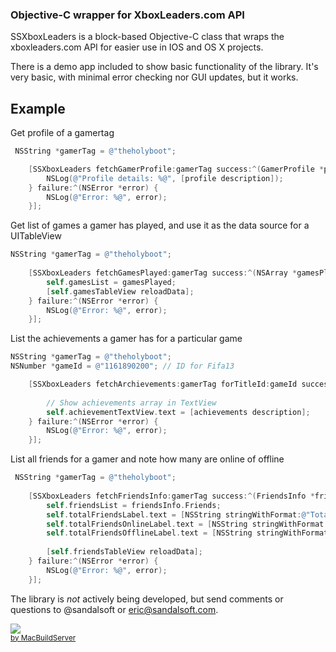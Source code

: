 ### Objective-C wrapper for XboxLeaders.com API

SSXboxLeaders is a block-based Objective-C class that wraps the xboxleaders.com API for easier use in IOS and OS X projects.

There is a demo app included to show basic functionality of the library.  It's very basic, with minimal error checking nor GUI updates, but it works.

## Example
Get profile of a gamertag

``` objective-c
 NSString *gamerTag = @"theholyboot";

    [SSXboxLeaders fetchGamerProfile:gamerTag success:^(GamerProfile *profile) {
        NSLog(@"Profile details: %@", [profile description]);
    } failure:^(NSError *error) {
        NSLog(@"Error: %@", error);
    }];
```

Get list of games a gamer has played, and use it as the data source for a UITableView

```  objective-c
NSString *gamerTag = @"theholyboot";
    
    [SSXboxLeaders fetchGamesPlayed:gamerTag success:^(NSArray *gamesPlayed) {
        self.gamesList = gamesPlayed;
        [self.gamesTableView reloadData];
    } failure:^(NSError *error) {
        NSLog(@"Error: %@", error);
    }];
```

List the achievements a gamer has for a particular game

```  objective-c
NSString *gamerTag = @"theholyboot";
NSNumber *gameId = @"1161890200"; // ID for Fifa13

	[SSXboxLeaders fetchArchievements:gamerTag forTitleId:gameId success:^(NSArray *achievements) {
        
        // Show achievements array in TextView
        self.achievementTextView.text = [achievements description];
    } failure:^(NSError *error) {
        NSLog(@"Error: %@", error);
    }];
```

List all friends for a gamer and note how many are online of offline

``` objective-c
 NSString *gamerTag = @"theholyboot";
    
    [SSXboxLeaders fetchFriendsInfo:gamerTag success:^(FriendsInfo *friendsInfo) {
        self.friendsList = friendsInfo.Friends;
        self.totalFriendsLabel.text = [NSString stringWithFormat:@"Total Friends: %@",[friendsInfo.TotalFriends stringValue]];
        self.totalFriendsOnlineLabel.text = [NSString stringWithFormat:@"Total Online Friends: %@",[friendsInfo.TotalOnlineFriends stringValue]];
        self.totalFriendsOfflineLabel.text = [NSString stringWithFormat:@"Total Offline Friends: %@",[friendsInfo.TotalOfflineFriends stringValue]];
        
        [self.friendsTableView reloadData];
    } failure:^(NSError *error) {
        NSLog(@"Error: %@", error);
    }];
```


The library is *not* actively being developed, but send comments or questions to @sandalsoft or eric@sandalsoft.com.

<!-- MacBuildServer Install Button -->
<div class="macbuildserver-block">
    <a class="macbuildserver-button" href="http://macbuildserver.com/project/github/build/?xcode_project=SSXboxLeaders+Demo%2FSSXboxLeaders+Demo.xcodeproj&amp;target=SSXboxLeaders+Demo&amp;repo_url=git%3A%2F%2Fgithub.com%2Fsandalsoft%2FSSXboxLeaders.git&amp;build_conf=Release" target="_blank"><img src="http://com.macbuildserver.github.s3-website-us-east-1.amazonaws.com/button_up.png"/></a><br/><sup><a href="http://macbuildserver.com/github/opensource/" target="_blank">by MacBuildServer</a></sup>
</div>
<!-- MacBuildServer Install Button -->

